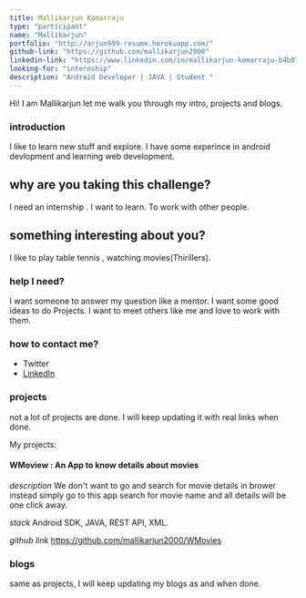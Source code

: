 ```yaml
---
title: Mallikarjun Komarraju
type: "participant"
name: "Mallikarjun"
portfolio: "http://arjun999-resume.herokuapp.com/"
github-link: "https://github.com/mallikarjun2000"
linkedin-link: "https://www.linkedin.com/in/mallikarjun-komarraju-b4b070183"
looking-for: "internship"
description: "Android Developer | JAVA | Student "
---
```


Hi! I am Mallikarjun let me walk you through my intro, projects and blogs.

### introduction

I like to learn new stuff and explore. I have some experince in android devlopment and learning web development.

## why are you taking this challenge?

I need an internship .
I want to learn.
 To work with other people.

## something interesting about you?

I like to play table tennis , watching movies(Thirillers). 

### help I need?

I want someone to answer my question like a mentor.
 I want some good ideas to do Projects.
 I want to meet others like me and love to work with them.

### how to contact me?

- Twitter
- [LinkedIn](https://www.linkedin.com/in/mallikarjun-komarraju-b4b070183)

### projects

not a lot of projects are done. I will keep updating it with real links when done.

My projects:

#### WMoview : An App  to know details about movies

_description_ We don't want to go and search for movie details in brower instead simply go to this app search for movie name and all details will be one click away.  

_stack_ Android SDK, JAVA, REST API, XML.  

_github link_ https://github.com/mallikarjun2000/WMovies

### blogs

same as projects, I will keep updating my blogs as and when done.
